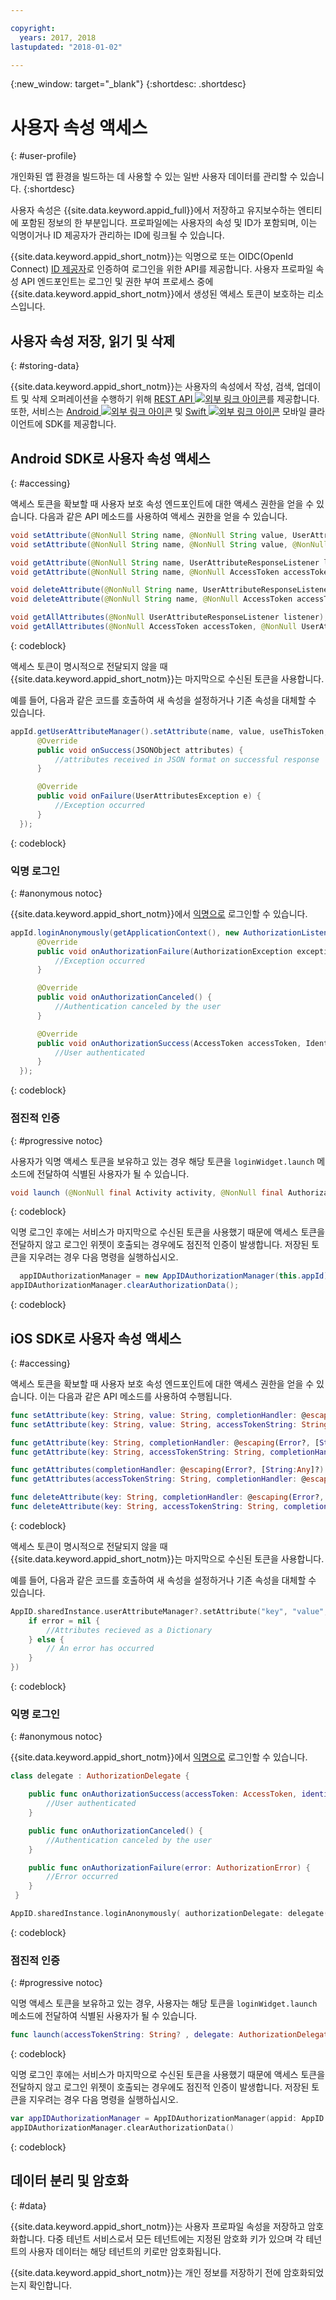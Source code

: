 ```yaml
---

copyright:
  years: 2017, 2018
lastupdated: "2018-01-02"

---
```


{:new_window: target="_blank"}
{:shortdesc: .shortdesc}


# 사용자 속성 액세스
{: #user-profile}

개인화된 앱 환경을 빌드하는 데 사용할 수 있는 일반 사용자 데이터를 관리할 수 있습니다.
{:shortdesc}

사용자 속성은 {{site.data.keyword.appid_full}}에서 저장하고 유지보수하는 엔티티에 포함된 정보의 한 부분입니다. 프로파일에는 사용자의 속성 및 ID가 포함되며, 이는 익명이거나 ID 제공자가 관리하는 ID에 링크될 수 있습니다.

{{site.data.keyword.appid_short_notm}}는 익명으로 또는 OIDC(OpenId Connect) [ID 제공자](/docs/services/appid/identity-providers.html)로 인증하여 로그인을 위한 API를 제공합니다. 사용자 프로파일 속성 API 엔드포인트는 로그인 및 권한 부여 프로세스 중에 {{site.data.keyword.appid_short_notm}}에서 생성된 액세스 토큰이 보호하는 리소스입니다.


## 사용자 속성 저장, 읽기 및 삭제
{: #storing-data}

{{site.data.keyword.appid_short_notm}}는 사용자의 속성에서 작성, 검색, 업데이트 및 삭제 오퍼레이션을 수행하기 위해 <a href="https://appid-profiles.ng.bluemix.net/swagger-ui/index.html#/Attributes" target="_blank">REST API <img src="../../icons/launch-glyph.svg" alt="외부 링크 아이콘"></a>를 제공합니다. 또한, 서비스는 <a href="https://github.com/ibm-cloud-security/appid-clientsdk-android" target="_blank">Android <img src="../../icons/launch-glyph.svg" alt="외부 링크 아이콘"></a> 및 <a href="https://github.com/ibm-cloud-security/appid-clientsdk-swift" target="_blank">Swift <img src="../../icons/launch-glyph.svg" alt="외부 링크 아이콘"></a> 모바일 클라이언트에 SDK를 제공합니다.

## Android SDK로 사용자 속성 액세스
{: #accessing}

액세스 토큰을 확보할 때 사용자 보호 속성 엔드포인트에 대한 액세스 권한을 얻을 수 있습니다. 다음과 같은 API 메소드를 사용하여 액세스 권한을 얻을 수 있습니다.

  ```java
  void setAttribute(@NonNull String name, @NonNull String value, UserAttributeResponseListener listener);
  void setAttribute(@NonNull String name, @NonNull String value, @NonNull AccessToken accessToken, UserAttributeResponseListener listener);

  void getAttribute(@NonNull String name, UserAttributeResponseListener listener);
  void getAttribute(@NonNull String name, @NonNull AccessToken accessToken, UserAttributeResponseListener listener);

  void deleteAttribute(@NonNull String name, UserAttributeResponseListener listener);
  void deleteAttribute(@NonNull String name, @NonNull AccessToken accessToken, UserAttributeResponseListener listener);

  void getAllAttributes(@NonNull UserAttributeResponseListener listener);
  void getAllAttributes(@NonNull AccessToken accessToken, @NonNull UserAttributeResponseListener listener);
  ```
  {: codeblock}

액세스 토큰이 명시적으로 전달되지 않을 때 {{site.data.keyword.appid_short_notm}}는 마지막으로 수신된 토큰을 사용합니다.

예를 들어, 다음과 같은 코드를 호출하여 새 속성을 설정하거나 기존 속성을 대체할 수 있습니다.

  ```java
  appId.getUserAttributeManager().setAttribute(name, value, useThisToken,new UserAttributeResponseListener() {
		@Override
		public void onSuccess(JSONObject attributes) {
			//attributes received in JSON format on successful response
		}

		@Override
		public void onFailure(UserAttributesException e) {
			//Exception occurred
		}
	});
  ```
  {: codeblock}

### 익명 로그인
{: #anonymous notoc}

{{site.data.keyword.appid_short_notm}}에서 [익명으로](/docs/services/appid/user-profile.html#anonymous) 로그인할 수 있습니다.

  ```java
  appId.loginAnonymously(getApplicationContext(), new AuthorizationListener() {
		@Override
		public void onAuthorizationFailure(AuthorizationException exception) {
			//Exception occurred
		}

		@Override
		public void onAuthorizationCanceled() {
			//Authentication canceled by the user
		}

		@Override
		public void onAuthorizationSuccess(AccessToken accessToken, IdentityToken identityToken) {
			//User authenticated
		}
	});
  ```
  {: codeblock}

### 점진적 인증
{: #progressive notoc}

사용자가 익명 액세스 토큰을 보유하고 있는 경우 해당 토큰을 `loginWidget.launch`
메소드에 전달하여 식별된 사용자가 될 수 있습니다.

  ```java
  void launch (@NonNull final Activity activity, @NonNull final AuthorizationListener authorizationListener, String accessTokenString);
  ```
  {: codeblock}

익명 로그인 후에는 서비스가 마지막으로 수신된 토큰을 사용했기 때문에 액세스 토큰을 전달하지 않고 로그인 위젯이 호출되는 경우에도 점진적 인증이 발생합니다. 저장된 토큰을 지우려는 경우 다음 명령을 실행하십시오.

  ```java
  	appIDAuthorizationManager = new AppIDAuthorizationManager(this.appId);
  appIDAuthorizationManager.clearAuthorizationData();
  ```
  {: codeblock}


## iOS SDK로 사용자 속성 액세스
{: #accessing}

액세스 토큰을 확보할 때 사용자 보호 속성 엔드포인트에 대한 액세스 권한을 얻을 수 있습니다. 이는 다음과 같은 API 메소드를 사용하여 수행됩니다.

  ```swift
  func setAttribute(key: String, value: String, completionHandler: @escaping(Error?, [String:Any]?) -> Void)
  func setAttribute(key: String, value: String, accessTokenString: String, completionHandler: @escaping(Error?, [String:Any]?) -> Void)

  func getAttribute(key: String, completionHandler: @escaping(Error?, [String:Any]?) -> Void)
  func getAttribute(key: String, accessTokenString: String, completionHandler: @escaping(Error?, [String:Any]?) -> Void)

  func getAttributes(completionHandler: @escaping(Error?, [String:Any]?) -> Void)
  func getAttributes(accessTokenString: String, completionHandler: @escaping(Error?, [String:Any]?) -> Void)

  func deleteAttribute(key: String, completionHandler: @escaping(Error?, [String:Any]?) -> Void)
  func deleteAttribute(key: String, accessTokenString: String, completionHandler: @escaping(Error?, [String:Any]?) -> Void)
  ```
  {: codeblock}

액세스 토큰이 명시적으로 전달되지 않을 때 {{site.data.keyword.appid_short_notm}}는 마지막으로 수신된 토큰을 사용합니다.

예를 들어, 다음과 같은 코드를 호출하여 새 속성을 설정하거나 기존 속성을 대체할 수 있습니다.

  ```swift
  AppID.sharedInstance.userAttributeManager?.setAttribute("key", "value", completionHandler: { (error, result) in
      if error = nil {
          //Attributes recieved as a Dictionary
      } else {
          // An error has occurred
      }
  })
  ```
  {: codeblock}


### 익명 로그인
{: #anonymous notoc}

{{site.data.keyword.appid_short_notm}}에서 [익명으로](/docs/services/appid/user-profile.html#anonymous) 로그인할 수 있습니다.

  ```swift
class delegate : AuthorizationDelegate {

      public func onAuthorizationSuccess(accessToken: AccessToken, identityToken: IdentityToken, response:Response?) {
          //User authenticated
      }

      public func onAuthorizationCanceled() {
          //Authentication canceled by the user
      }

      public func onAuthorizationFailure(error: AuthorizationError) {
          //Error occurred
      }
   }

  AppID.sharedInstance.loginAnonymously( authorizationDelegate: delegate())
  ```
  {: codeblock}

### 점진적 인증
{: #progressive notoc}

익명 액세스 토큰을 보유하고 있는 경우, 사용자는 해당 토큰을 `loginWidget.launch` 메소드에 전달하여 식별된 사용자가 될 수 있습니다.

  ```swift
  func launch(accessTokenString: String? , delegate: AuthorizationDelegate)
  ```
  {: codeblock}

익명 로그인 후에는 서비스가 마지막으로 수신된 토큰을 사용했기 때문에 액세스 토큰을 전달하지 않고 로그인 위젯이 호출되는 경우에도 점진적 인증이 발생합니다. 저장된 토큰을 지우려는 경우 다음 명령을 실행하십시오.

  ```swift
  var appIDAuthorizationManager = AppIDAuthorizationManager(appid: AppID.sharedInstance)
  appIDAuthorizationManager.clearAuthorizationData()
  ```
  {: codeblock}

## 데이터 분리 및 암호화
{: #data}

{{site.data.keyword.appid_short_notm}}는 사용자 프로파일 속성을 저장하고 암호화합니다. 다중 테넌트 서비스로서 모든 테넌트에는 지정된 암호화 키가 있으며 각 테넌트의 사용자 데이터는 해당 테넌트의 키로만 암호화됩니다.

{{site.data.keyword.appid_short_notm}}는 개인 정보를 저장하기 전에 암호화되었는지 확인합니다.
